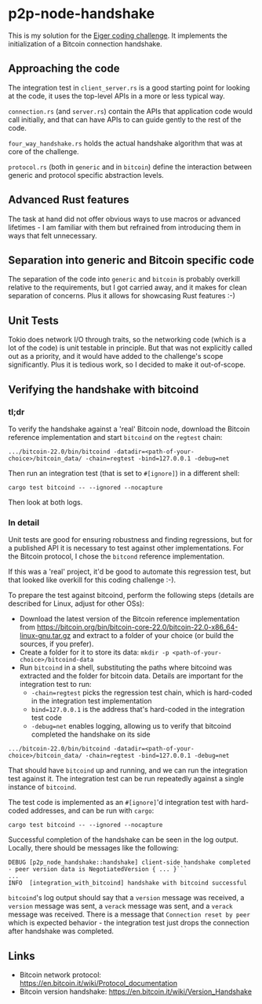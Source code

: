 # p2p-node-handshake
This is my solution for the [Eiger coding challenge](https://github.com/eqlabs/recruitment-exercises/blob/master/node-handshake.md).
It implements the initialization of a Bitcoin connection handshake.

## Approaching the code

The integration test in `client_server.rs` is a good starting point for looking at the code, it uses the top-level
APIs in a more or less typical way.

`connection.rs` (and `server.rs`) contain the APIs that application code would call initially, and that can have APIs
to can guide gently to the rest of the code.

`four_way_handshake.rs` holds the actual handshake algorithm that was at core of the challenge.

`protocol.rs` (both in `generic` and in `bitcoin`) define the interaction between generic and protocol specific
abstraction levels.

## Advanced Rust features

The task at hand did not offer obvious ways to use macros or advanced lifetimes - I am familiar with them but refrained
from introducing them in ways that felt unnecessary.

## Separation into generic and Bitcoin specific code

The separation of the code into `generic` and `bitcoin` is probably overkill relative to the requirements, but I got
carried away, and it makes for clean separation of concerns. Plus it allows for showcasing Rust features :-)

## Unit Tests

Tokio does network I/O through traits, so the networking code (which is a lot of the code) is unit testable in 
principle. But that was not explicitly called out as a priority, and it would have added to the 
challenge's scope significantly. Plus it is tedious work, so I decided to make it out-of-scope.

## Verifying the handshake with bitcoind

### tl;dr

To verify the handshake against a 'real' Bitcoin node, download the Bitcoin reference implementation and start 
`bitcoind` on the `regtest` chain:

```shell
.../bitcoin-22.0/bin/bitcoind -datadir=<path-of-your-choice>/bitcoin_data/ -chain=regtest -bind=127.0.0.1 -debug=net
```

Then run an integration test (that is set to `#[ignore]`) in a different shell:

```shell
cargo test bitcoind -- --ignored --nocapture
```

Then look at both logs.

### In detail

Unit tests are good for ensuring robustness and finding regressions, but for a published API it is necessary to test
against other implementations. For the Bitcoin protocol, I chose the `bitcond` reference implementation.

If this was a 'real' project, it'd be good to automate this regression test, but that looked like overkill for this
coding challenge :-).

To prepare the test against bitcoind, perform the following steps (details are described for Linux, adjust for
other OSs):
* Download the latest version of the Bitcoin reference implementation from
   https://bitcoin.org/bin/bitcoin-core-22.0/bitcoin-22.0-x86_64-linux-gnu.tar.gz and extract to a folder of your
   choice (or build the sources, if you prefer).
* Create a folder for it to store its data: `mkdir -p <path-of-your-choice>/bitcoind-data`
* Run `bitcoind` in a shell, substituting the paths where bitcoind was extracted and the folder for bitcoin data. Details
   are important for the integration test to run:
  * `-chain=regtest` picks the regression test chain, which is hard-coded in the integration test implementation
  * `bind=127.0.0.1` is the address that's hard-coded in the integration test code
  * `-debug=net` enables logging, allowing us to verify that bitcoind completed the handshake on its side
```shell
.../bitcoin-22.0/bin/bitcoind -datadir=<path-of-your-choice>/bitcoin_data/ -chain=regtest -bind=127.0.0.1 -debug=net
```

That should have `bitcoind` up and running, and we can run the integration test against it. The integration test
can be run repeatedly against a single instance of `bitcoind`.

The test code is implemented as an `#[ignore]`'d integration test with hard-coded addresses, and can be run with `cargo`:

```shell
cargo test bitcoind -- --ignored --nocapture
```

Successful completion of the handshake can be seen in the log output. Locally, there should be messages like the
following:
```
DEBUG [p2p_node_handshake::handshake] client-side handshake completed - peer version data is NegotiatedVersion { ... }```
...
INFO  [integration_with_bitcoind] handshake with bitcoind successful
```

`bitcoind`'s log output should say that a `version` message was received, a `version` message was sent, a `verack` message
was sent, and a `verack` message was received. There is a message that `Connection reset by peer` which is expected
behavior - the integration test just drops the connection after handshake was completed.

## Links

* Bitcoin network protocol: https://en.bitcoin.it/wiki/Protocol_documentation
* Bitcoin version handshake: https://en.bitcoin.it/wiki/Version_Handshake
